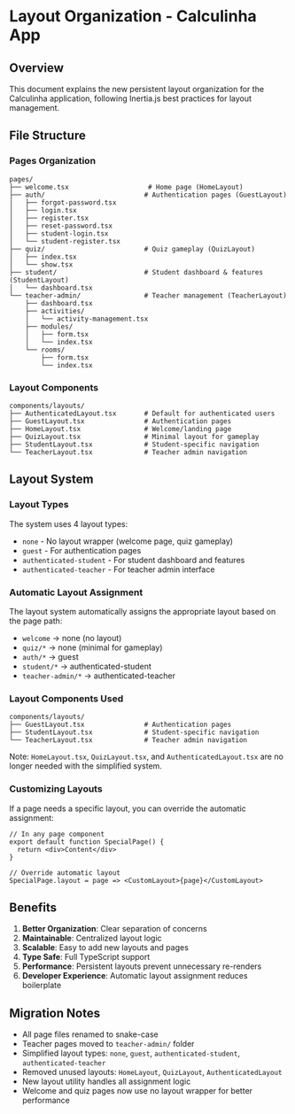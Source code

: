 # Layout Organization - Calculinha App

## Overview
This document explains the new persistent layout organization for the Calculinha application, following Inertia.js best practices for layout management.

## File Structure

### Pages Organization
```
pages/
├── welcome.tsx                    # Home page (HomeLayout)
├── auth/                         # Authentication pages (GuestLayout)
│   ├── forgot-password.tsx
│   ├── login.tsx
│   ├── register.tsx
│   ├── reset-password.tsx
│   ├── student-login.tsx
│   └── student-register.tsx
├── quiz/                         # Quiz gameplay (QuizLayout)
│   ├── index.tsx
│   └── show.tsx
├── student/                      # Student dashboard & features (StudentLayout)
│   └── dashboard.tsx
└── teacher-admin/                # Teacher management (TeacherLayout)
    ├── dashboard.tsx
    ├── activities/
    │   └── activity-management.tsx
    ├── modules/
    │   ├── form.tsx
    │   └── index.tsx
    └── rooms/
        ├── form.tsx
        └── index.tsx
```

### Layout Components
```
components/layouts/
├── AuthenticatedLayout.tsx       # Default for authenticated users
├── GuestLayout.tsx               # Authentication pages
├── HomeLayout.tsx                # Welcome/landing page
├── QuizLayout.tsx                # Minimal layout for gameplay
├── StudentLayout.tsx             # Student-specific navigation
└── TeacherLayout.tsx             # Teacher admin navigation
```

## Layout System

### Layout Types
The system uses 4 layout types:

- `none` - No layout wrapper (welcome page, quiz gameplay)
- `guest` - For authentication pages
- `authenticated-student` - For student dashboard and features
- `authenticated-teacher` - For teacher admin interface

### Automatic Layout Assignment
The layout system automatically assigns the appropriate layout based on the page path:

- `welcome` → none (no layout)
- `quiz/*` → none (minimal for gameplay)
- `auth/*` → guest
- `student/*` → authenticated-student
- `teacher-admin/*` → authenticated-teacher

### Layout Components Used
```
components/layouts/
├── GuestLayout.tsx               # Authentication pages
├── StudentLayout.tsx             # Student-specific navigation
└── TeacherLayout.tsx             # Teacher admin navigation
```

Note: `HomeLayout.tsx`, `QuizLayout.tsx`, and `AuthenticatedLayout.tsx` are no longer needed with the simplified system.

### Customizing Layouts

If a page needs a specific layout, you can override the automatic assignment:

```tsx
// In any page component
export default function SpecialPage() {
  return <div>Content</div>
}

// Override automatic layout
SpecialPage.layout = page => <CustomLayout>{page}</CustomLayout>
```

## Benefits

1. **Better Organization**: Clear separation of concerns
2. **Maintainable**: Centralized layout logic
3. **Scalable**: Easy to add new layouts and pages
4. **Type Safe**: Full TypeScript support
5. **Performance**: Persistent layouts prevent unnecessary re-renders
6. **Developer Experience**: Automatic layout assignment reduces boilerplate

## Migration Notes

- All page files renamed to snake-case
- Teacher pages moved to `teacher-admin/` folder
- Simplified layout types: `none`, `guest`, `authenticated-student`, `authenticated-teacher`
- Removed unused layouts: `HomeLayout`, `QuizLayout`, `AuthenticatedLayout`
- New layout utility handles all assignment logic
- Welcome and quiz pages now use no layout wrapper for better performance
